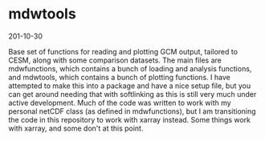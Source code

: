# mdwtools
201-10-30

Base set of functions for reading and plotting GCM output, tailored to CESM, along with some comparison datasets. The main files are mdwfunctions, which contains a bunch of loading and analysis functions, and mdwtools, which contains a bunch of plotting functions. I have attempted to make this into a package and have a nice setup file, but you can get around needing that with softlinking as this is still very much under active development. Much of the code was written to work with my personal netCDF class (as defined in mdwfunctions), but I am transitioning the code in this repository to work with xarray instead. Some things work with xarray, and some don't at this point.
